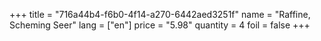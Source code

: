 +++
title = "716a44b4-f6b0-4f14-a270-6442aed3251f"
name = "Raffine, Scheming Seer"
lang = ["en"]
price = "5.98"
quantity = 4
foil = false
+++
